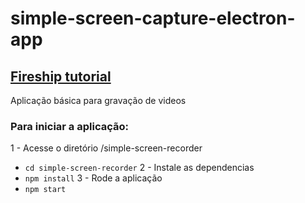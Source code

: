 # simple-screen-capture-electron-app

## [Fireship tutorial](https://fireship.io/lessons/electron-screen-recorder-project-tutorial/)

Aplicação básica para gravação de videos

### Para iniciar a aplicação:
1 - Acesse o diretório /simple-screen-recorder
  - `cd simple-screen-recorder`
2 - Instale as dependencias
  - `npm install`
3 - Rode a aplicação
 - `npm start`

